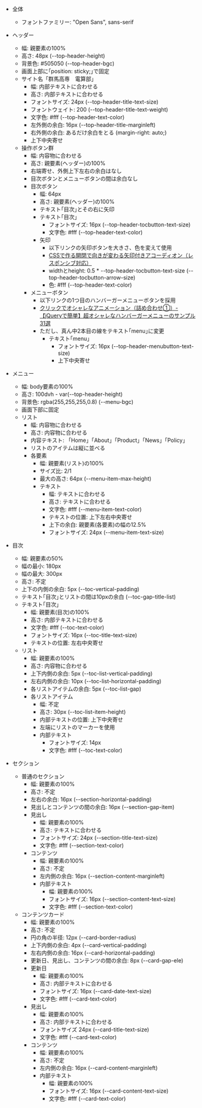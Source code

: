 - 全体
    - フォントファミリー: "Open Sans", sans-serif

- ヘッダー
    - 幅: 親要素の100%
    - 高さ: 48px (--top-header-height)
    - 背景色: #505050 (--top-header-bgc)
    - 画面上部に｢position: sticky;｣で固定
    - サイト名「群馬高専　電算部」
        - 幅: 内部テキストに合わせる
        - 高さ: 内部テキストに合わせる
        - フォントサイズ: 24px (--top-header-title-text-size)
        - フォントウェイト: 200 (--top-header-title-text-weight)
        - 文字色: #fff (--top-header-text-color)
        - 左外側の余白: 16px (--top-header-title-marginleft)
        - 右外側の余白: あるだけ余白をとる (margin-right: auto;)
        - 上下中央寄せ
    - 操作ボタン群
        - 幅: 内容物に合わせる
        - 高さ: 親要素(ヘッダー)の100%
        - 右端寄せ、外側上下左右の余白はなし
        - 目次ボタンとメニューボタンの間は余白なし
        - 目次ボタン
            - 幅: 64px
            - 高さ: 親要素(ヘッダー)の100%
            - テキスト｢目次｣とその右に矢印
            - テキスト｢目次｣
                - フォントサイズ: 16px (--top-header-tocbutton-text-size)
                - 文字色: #fff (--top-header-text-color)
            - 矢印
                - 以下リンクの矢印ボタンを大きさ、色を変えて使用
                - [CSSで作る開閉で向きが変わる矢印付きアコーディオン（レスポンシブ対応）](https://palette33.jp/archives/3115)
                - widthとheight: 0.5 * --top-header-tocbutton-text-size (--top-header-tocbutton-arrow-size)
                - 色: #fff (--top-header-text-color)
        - メニューボタン
            - 以下リンクの1つ目のハンバーガーメニューボタンを採用
            - [クリックでオシャレなアニメーション（詰め合わせ①）- 【jQueryで簡単】超オシャレなハンバーガーメニューのサンプル31選](https://photopizza.design/hamburger_menu_technique/#:~:text=%E3%82%AF%E3%83%AA%E3%83%83%E3%82%AF%E3%81%A7%E3%82%AA%E3%82%B7%E3%83%A3%E3%83%AC%E3%81%AA%E3%82%A2%E3%83%8B%E3%83%A1%E3%83%BC%E3%82%B7%E3%83%A7%E3%83%B3%EF%BC%88%E8%A9%B0%E3%82%81%E5%90%88%E3%82%8F%E3%81%9B%E2%91%A0%EF%BC%89)
            - ただし、真ん中2本目の線をテキスト｢menu｣に変更
                - テキスト｢menu｣
                    - フォントサイズ: 16px (--top-header-menubutton-text-size)
                    - 上下中央寄せ

- メニュー
    - 幅: body要素の100%
    - 高さ: 100dvh - var(--top-header-height)
    - 背景色: rgba(255,255,255,0.8) (--menu-bgc)
    - 画面下部に固定
    - リスト
        - 幅: 内容物に合わせる
        - 高さ: 内容物に合わせる
        - 内容テキスト: 「Home」「About」「Product」「News」「Policy」
        - リストのアイテムは縦に並べる
        - 各要素
            - 幅: 親要素(リスト)の100%
            - サイズ比: 2/1
            - 最大の高さ: 64px (--menu-item-max-height)
            - テキスト
                - 幅: テキストに合わせる
                - 高さ: テキストに合わせる
                - 文字色: #fff (--menu-item-text-color)
                - テキストの位置: 上下左右中央寄せ
                - 上下の余白: 親要素(各要素)の幅の12.5%
                - フォントサイズ: 24px (--menu-item-text-size)

- 目次
    - 幅: 親要素の50%
    - 幅の最小: 180px
    - 幅の最大: 300px
    - 高さ: 不定
    - 上下の内側の余白: 5px (--toc-vertical-padding)
    - テキスト｢目次｣とリストの間は10pxの余白 (--toc-gap-title-list)
    - テキスト｢目次｣
        - 幅: 親要素(目次)の100%
        - 高さ: 内部テキストに合わせる
        - 文字色: #fff (--toc-text-color)
        - フォントサイズ: 16px (--toc-title-text-size)
        - テキストの位置: 左右中央寄せ
    - リスト
        - 幅: 親要素の100%
        - 高さ: 内容物に合わせる
        - 上下内側の余白: 5px (--toc-list-vertical-padding)
        - 左右内側の余白: 10px (--toc-list-horizontal-padding)
        - 各リストアイテムの余白: 5px (--toc-list-gap)
        - 各リストアイテム
            - 幅: 不定
            - 高さ: 30px (--toc-list-item-height)
            - 内部テキストの位置: 上下中央寄せ
            - 左端にリストのマーカーを使用
            - 内部テキスト
                - フォントサイズ: 14px
                - 文字色: #fff (--toc-text-color)

- セクション
    - 普通のセクション
        - 幅: 親要素の100%
        - 高さ: 不定
        - 左右の余白: 16px (--section-horizontal-padding)
        - 見出しとコンテンツの間の余白: 16px (--section-gap-item)
        - 見出し
            - 幅: 親要素の100%
            - 高さ: テキストに合わせる
            - フォントサイズ: 24px (--section-title-text-size)
            - 文字色: #fff (--section-text-color)
        - コンテンツ
            - 幅: 親要素の100%
            - 高さ: 不定
            - 左内側の余白: 16px (--section-content-marginleft)
            - 内部テキスト
                - 幅: 親要素の100%
                - フォントサイズ: 16px (--section-content-text-size)
                - 文字色: #fff (--section-text-color)
    - コンテンツカード
        - 幅: 親要素の100%
        - 高さ: 不定
        - 円の角の半径: 12px (--card-border-radius)
        - 上下内側の余白: 4px (--card-vertical-padding)
        - 左右内側の余白: 16px (--card-horizontal-padding)
        - 更新日、見出し、コンテンツの間の余白: 8px (--card-gap-ele)
        - 更新日
            - 幅: 親要素の100%
            - 高さ: 内部テキストに合わせる
            - フォントサイズ: 16px (--card-date-text-size)
            - 文字色: #fff (--card-text-color)
        - 見出し
            - 幅: 親要素の100%
            - 高さ: 内部テキストに合わせる
            - フォントサイズ 24px (--card-title-text-size)
            - 文字色: #fff (--card-text-color)
        - コンテンツ
            - 幅: 親要素の100%
            - 高さ: 不定
            - 左内側の余白: 16px (--card-content-marginleft)
            - 内部テキスト
                - 幅: 親要素の100%
                - フォントサイズ: 16px (--card-content-text-size)
                - 文字色: #fff (--card-text-color)



